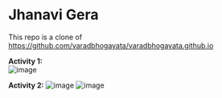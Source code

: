 # Jhanavi Gera
This repo is a clone of https://github.com/varadbhogayata/varadbhogayata.github.io

**Activity 1:** <br>
![image](https://github.com/jhanavigera/jhanavigera.github.io/assets/76650476/f05c2e0e-93b5-4ca6-adec-cc8cfe796898) <br>

**Activity 2:**
![image](https://github.com/jhanavigera/jhanavigera.github.io/assets/76650476/6496f7c8-d753-46fa-8f62-219196255c2f)
![image](https://github.com/jhanavigera/jhanavigera.github.io/assets/76650476/41918ff9-3582-4c4c-8a71-66f2564be154)<br>

